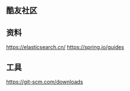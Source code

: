 ## 酷友社区

## 资料
https://elasticsearch.cn/
https://spring.io/guides

## 工具
https://git-scm.com/downloads